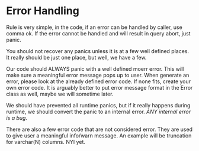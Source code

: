 # Error Handling

Rule is very simple, in the code, if an error can be handled
by caller, use comma ok.   If the error cannot be handled and
will result in query abort, just panic.

You should not recover any panics unless it is at a few well 
defined places.  It really should be just one place, but 
well, we have a few.

Our code should ALWAYS panic with a well defined moerr error.
This will make sure a meaningful error message pops up to user.
When generate an error, please look at the already defined 
error code.  If none fits, create your own error code.
It is arguably better to put error message format in the Error
class as well, maybe we will sometime later.

We should have prevented all runtime panics, but if it really
happens during runtime, we should convert the panic to an internal
error. *ANY internal error is a bug*.

There are also a few error code that are not considered error.
They are used to give user a meaningful info/warn message.  An
example will be truncation for varchar(N) columns.  NYI yet.


